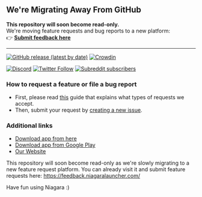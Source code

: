 ## We're Migrating Away From GitHub

**This repository will soon become read-only.**  
We're moving feature requests and bug reports to a new platform:  
👉 [**Submit feedback here**](https://feedback.niagaralauncher.com/)

---

[![GitHub release (latest by date)](https://img.shields.io/github/v/release/8bitPit/Niagara-Issues)](https://github.com/8bitPit/Niagara-Issues/releases)
[![Crowdin](https://d322cqt584bo4o.cloudfront.net/niagara-launcher/localized.svg)](https://crowdin.com/project/niagara-launcher)

[![Discord](https://img.shields.io/discord/728630549278883950?label=Chat%20on%20Discord&style=social)](https://niagaralauncher.app/discord)
[![Twitter Follow](https://img.shields.io/twitter/follow/NiagaraLauncher)](https://twitter.com/NiagaraLauncher)
[![Subreddit subscribers](https://img.shields.io/reddit/subreddit-subscribers/NiagaraLauncher?style=social)](https://www.reddit.com/r/NiagaraLauncher/)

### How to request a feature or file a bug report

- First, please read [this](https://help.niagaralauncher.app/article/44-feature-requests "How To Request a Feature") guide that explains what types of requests we accept.
- Then, submit your request by [creating a new issue](https://github.com/8bitPit/Niagara-Issues/issues/new/choose "New issue").

### Additional links
- [Download app from here](https://github.com/8bitPit/Niagara-Issues/releases)
- [Download app from Google Play](https://play.google.com/store/apps/details?id=bitpit.launcher)
- [Our Website](https://niagaralauncher.app/)


This repository will soon become read-only as we're slowly migrating to a new feature request platform. You can already visit it and submit feature requests here: https://feedback.niagaralauncher.com/

Have fun using Niagara :)
